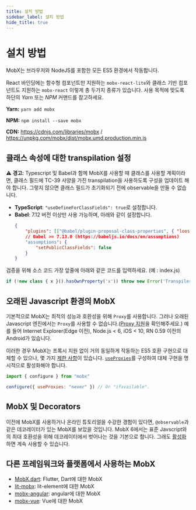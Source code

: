 ```yaml
---
title: 설치 방법
sidebar_label: 설치 방법
hide_title: true
---
```


<script async type="text/javascript" src="//cdn.carbonads.com/carbon.js?serve=CEBD4KQ7&placement=mobxjsorg" id="_carbonads_js"></script>

# 설치 방법

MobX는 브라우저와 NodeJS를 포함한 모든 ES5 환경에서 작동합니다.

React 바인딩에는 함수형 컴포넌트만 지원하는 `mobx-react-lite`와 클래스 기반 컴포넌트도 지원하는 `mobx-react` 이렇게 총 두가지 종류가 있습니다. 사용 목적에 맞도록 하단의 _Yarn_ 또는 _NPM_ 커맨드를 참고하세요.

**Yarn:** `yarn add mobx`

**NPM:** `npm install --save mobx`

**CDN:** https://cdnjs.com/libraries/mobx / https://unpkg.com/mobx/dist/mobx.umd.production.min.js

## 클래스 속성에 대한 transpilation 설정

⚠️ **경고:** Typescript 및 Babel과 함께 MobX를 사용할 때 클래스를 사용할 계획이라면, 클래스 필드에 TC-39 사양을 가진 transpilation을 사용하도록 구성을 업데이트 해야 합니다. 그렇지 않으면 클래스 필드가 초기화되기 전에 observable을 만들 수 없습니다.

-   **TypeScript**: `"useDefineForClassFields": true`로 설정합니다.
-   **Babel**: 7.12 버전 이상만 사용 가능하며, 아래와 같이 설정합니다.
    ```json
    {
        "plugins": [["@babel/plugin-proposal-class-properties", { "loose": false }]],
        // Babel >= 7.13.0 (https://babeljs.io/docs/en/assumptions)
        "assumptions": {
            "setPublicClassFields": false
        }
    }
    ```
검증을 위해 소스 코드 가장 앞줄에 아래와 같은 코드를 입력하세요. (예 : index.js)
```javascript
if (!new class { x }().hasOwnProperty('x')) throw new Error('Transpiler is not configured correctly');
```

## 오래된 Javascript 환경의 MobX

기본적으로 MobX는 최적의 성능과 호환성을 위해 `Proxy`를 사용합니다. 그러나 오래된 Javascript 엔진에서는 `Proxy`를 사용할 수 없습니다.([Proxy 지원](https://kangax.github.io/compat-table/es6/#test-Proxy)을 확인해주세요.) 예를 들어 Internet Explorer(Edge 이전), Node.js < 6, iOS < 10, RN 0.59 이전의 Android가 있습니다.

이러한 경우 MobX는 프록시 지원 없이 거의 동일하게 작동하는 ES5 호환 구현으로 대체할 수 있으나, 몇 가지 [제한 사항](configuration.md#limitations-without-proxy-support)이 있습니다. [`useProxies`](configuration.md#proxy-support)를 구성하여 대체 구현을 명시적으로 활성화해야 합니다.

```javascript
import { configure } from "mobx"

configure({ useProxies: "never" }) // Or "ifavailable".
```

## MobX 및 Decorators

이전에 MobX를 사용하거나 온라인 튜토리얼을 수강한 경험이 있다면, `@observable`과 같은 데코레이터가 있는 MobX를 보았을 것입니다.
MobX 6에서는 표준 Javscript와의 최대 호환성을 위해 데코레이터에서 벗어나는 것을 기본으로 합니다.
그래도 [활성화](enabling-decorators.md)하면 계속 사용할 수 있습니다.

## 다른 프레임워크와 플랫폼에서 사용하는 MobX

-   [MobX.dart](https://mobx.netlify.app/): Flutter, Dart에 대한 MobX
-   [lit-mobx](https://github.com/adobe/lit-mobx): lit-element에 대한 MobX
-   [mobx-angular](https://github.com/mobxjs/mobx-angular): angular에 대한 MobX
-   [mobx-vue](https://github.com/mobxjs/mobx-vue): Vue에 대한 MobX

